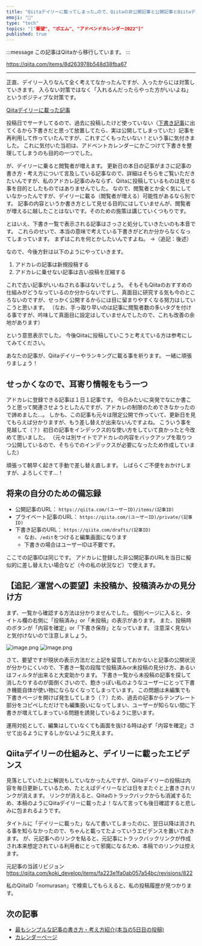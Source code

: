 ```yaml
---
title: "Qiitaデイリーに載ってしまった…ので、Qiitaの非公開記事と公開記事とQiitaデイリーの仕様分析してみた"
emoji: "📝"
type: "tech"
topics: "["要望", "ポエム", "アドベンドカレンダー2022"]"
published: true
---
```


:::message
この記事はQiitaから移行しています。
:::

https://qiita.com/items/8d263978b548d38fba67

---

正直、デイリー入りなんて全く考えてなかったんですが、入ったからには対策していきます。
入らない対策ではなく「入れるんだったらやった方がいいよね」というポジティブな対策です。

[Qiitaデイリーに載った記事](https://qiita.com/nomurasan/items/885444cec8eefe37ac07)

投稿日でサーチしてるので、過去に投稿したけど使っていない（[下書き記事](https://qiita.com/drafts)に出てくるから下書きだと思って放置してたら、実は公開してしまっていた）記事を再利用して作っていたんですが、これすごくもったいない！という事に気付きました。
これに気付いた当初は、アドベントカレンダーにかこつけて下書きを整理してしまうのも目的の一つでした。

が、デイリーに乗ると閲覧者が増えます。
更新日の本日の記事がまさに記事の書き方・考え方について言及している記事なので、詳細はそちらをご覧いただきたいんですが、私のアドカレ記事のみならず、Qiitaに投稿しているものは見せる事を目的としたものではありませんでした。
なので、閲覧者とか全く気にしていなかったんですが、デイリーに載る（閲覧者が増える）可能性があるなら別です。
記事の内容というか書き方として見せる目的にはしていませんが、閲覧者が増えるに越したことはないです。そのための施策は講じていくつもりです。

とはいえ、下書き一覧で表示される記事はさっさと処分していきたいのも本音です。
これらのせいで、本当の意味で考えている下書きがどれか分からなくなってしまっています。
まずはこれを何とかしたいんですよね。
→（追記：後述）

なので、今後方針は以下のようにやっていきます。

1. アドカレの記事は新規投稿する
1. アドカレに乗せない記事は古い投稿を圧縮する

これで古い記事がいいねされる事はないでしょう。
そもそもQiitaのおすすめの仕組みがどうなっているのか分からないですし、真面目に研究する気も今のところないのですが、せっかく公開するからには目に留まりやすくなる努力はしていこうと思います。
（なお、手っ取り早いのは記事に閲覧者数の多いタグを付ける事ですが、吟味して真面目に設定はしていませんでしたので、これも改善の余地があります）

という意思表示でした。
今後Qiitaに投稿していこうと考えている方は参考にしてみてください。

あなたの記事が、Qiitaデイリーやランキングに載る事を祈ります。
一緒に頑張りましょう！

## せっかくなので、耳寄り情報をもう一つ
アドカレに登録できる記事は１日１記事です。
今日みたいに突発でなにか書こうと思って関連させようとしたんですが、アドカレの制限のためできなかったので諦めました…。
しかも、この記事も元々は限定公開で作っていて、更新日を見てもらえば分かりますが、もう差し替えが出来ないんですよね。
こういう事を見越して（？）初日の記事をインデックス的な使い方をしていて良かったと今改めて思いました。
（元々は別サイトでアドカレの内容をバックアップを取りつつ公開しているので、そちらでのインデックスが必要になったため作成していました）

頑張って朝早く起きて手動で差し替え直します。
しばらくご不便をおかけしますが、よろしくです…！

## 将来の自分のための備忘録
- 公開記事のURL： `https://qiita.com/(ユーザーID)/items/(記事ID)`
- プライベート記事のURL： `https://qiita.com/(ユーザーID)/private/(記事ID)`
- 下書き記事のURL： `https://qiita.com/drafts/(記事ID)`
  - なお、`/edit`をつけると編集画面になります
  - 下書きの場合はユーザーIDは不要です。

ここでの記事IDは同じです。
アドカレに登録した非公開記事のURLを当日に擬似的に差し替えたい場合など（今の私の状況など）で使えます。

## 【追記／運営への要望】未投稿か、投稿済みかの見分け方
まず、一覧から確認する方法は分かりませんでした。
個別ページに入ると、タイトル欄の右側に「投稿済み」or「未投稿」の表示があります。
また、投稿時のボタンが「内容を確定」or「下書き保存」となっています。
注意深く見ないと気付けないので注意しましょう。

![image.png](https://qiita-image-store.s3.ap-northeast-1.amazonaws.com/0/122800/5a17afea-ece3-d18b-fca8-66a3f3e62d57.png)
![image.png](https://qiita-image-store.s3.ap-northeast-1.amazonaws.com/0/122800/06e8a6aa-8566-1820-3263-428e08937406.png)

さて、要望ですが現状の表示方法だと上記を留意しておかないと記事の公開状況が分かりにくいので、下書き一覧の段階で投稿済みor未投稿の見分け方、あるいはフィルタが出来ると大変助かります。
下書き一覧から未投稿の記事を探して消したりするのが面倒くさいので、飽きっぽい私のようなユーザーにとって下書き機能自体が使い物にならなくなってしまっています。
この問題は未編集でも下書きページを開けば発生してしまう（？）ため、過去の記事からテンプレート部分をコピペしただけでも編集扱いになってしまい、ユーザーが知らない間に下書きが増えてしまっている問題を誘発しているように思います。

運用対処として、編集はしていなくても画面を抜ける時は必ず「内容を確定」させて出るようにするしかないように見えます。

## Qiitaデイリーの仕組みと、デイリーに載ったエビデンス
見落としていた上に解説もしていなかったんですが、Qiitaデイリーの投稿は内容を毎日更新しているため、たとえばデイリーなどは日をまたぐと上書きされリンクが消えます。
リンクが消えると、Qiitaのトラックバックからも消滅するため、本稿のようにQiitaデイリーに載ったよ！なんて言っても後日確認すると悲しみに包まれるようです。

タイトルに「デイリーに載った」なんて書いてしまったのに、翌日以降は消される事を知らなかったので、ちゃんと載ってたよっていうエビデンスを置いておきます。
が、元記事へのリンクを貼ると、元記事にトラックバックリンクが作成され本来想定されている利用者にとって邪魔になるため、本稿でのリンクは控えます。

元記事の当該リビジョン
https://qiita.com/koki_develop/items/fa223e1fa0ab057a54bc/revisions/822

私のQiitaID「nomurasan」で検索してもらえると、私の投稿履歴が見つかります。

## 次の記事
- [最もシンプルな記事の書き方・考え方紹介(本当の5日目の投稿) ](https://qiita.com/nomurasan/items/6cdde5886073c571349c)
- [カレンダーページ](https://qiita.com/advent-calendar/2022/oreno_nomurasan2022)

